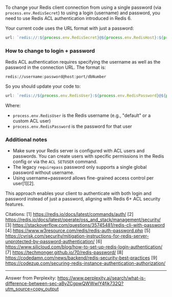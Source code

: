 To change your Redis client connection from using a single password (via `process.env.RedisSecret`) to using a login
(username) and password, you need to use Redis ACL authentication introduced in Redis 6.

Your current code uses the URL format with just a password:

```js
url: `redis://:${process.env.RedisSecret}@${process.env.RedisHost}:${process.env.RedisPort}/${dbNumber}`,
```

### How to change to login + password

Redis ACL authentication requires specifying the username as well as the password in the connection URL. The format is:

```
redis://username:password@host:port/dbNumber
```

So you should update your code to:

```js
url: `redis://${process.env.RedisUser}:${process.env.RedisPassword}@${process.env.RedisHost}:${process.env.RedisPort}/${dbNumber}`,
```

Where:

- `process.env.RedisUser` is the Redis username (e.g., "default" or a custom ACL user)
- `process.env.RedisPassword` is the password for that user

### Additional notes

- Make sure your Redis server is configured with ACL users and passwords. You can create users with specific permissions in
  the Redis config or via the `ACL SETUSER` command.
- The legacy `requirepass` password only supports a single global password without username.
- Using username+password allows fine-grained access control per user[1][2].

This approach enables your client to authenticate with both login and password instead of just a password, aligning with
Redis 6+ ACL security features.

Citations: [1] https://redis.io/docs/latest/commands/auth/ [2]
https://redis.io/docs/latest/operate/oss_and_stack/management/security/ [3]
https://stackoverflow.com/questions/35745481/redis-cli-with-password [4]
https://www.w3resource.com/redis/redis-auth-password.php [5]
https://cyrisk.com/security/mitigation-instructions-for-redis-server-unprotected-by-password-authentication/ [6]
https://www.silicloud.com/blog/how-to-set-up-redis-login-authentication/ [7] https://techmonger.github.io/70/redis-password/
[8] https://codedamn.com/news/backend/redis-security-best-practices [9]
https://codezup.com/securing-redis-instance-authentication-authorization/

---

Answer from Perplexity:
https://www.perplexity.ai/search/what-is-difference-between-sec-aByZCgpwQWWwlY4fjk732Q?utm_source=copy_output
